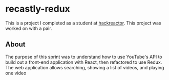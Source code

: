 # recastly-redux
This is a project I completed as a student at [hackreactor](http://hackreactor.com). This project was worked on with a pair.

## About

The purpose of this sprint was to understand how to use YouTube's API to build out a front-end application with React, then refactored to use Redux. The web application allows searching, showing a list of videos, and playing one video
